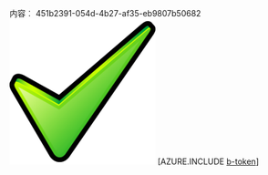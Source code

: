 内容︰ 451b2391-054d-4b27-af35-eb9807b50682![图像](c922b612-17d2-486a-aaa0-7da382782218.png)
[AZURE.INCLUDE [b-token](89264887-609b-4953-b9a1-b6089fc5b1a8.md)]
